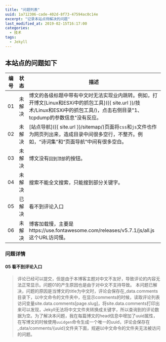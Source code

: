 ```yaml
---
title: "问题列表"
uuid: 1a712306-cade-402d-8f73-47594ac0c14e
excerpt: "记录本站点待解决的问题"
last_modified_at: 2019-02-15T16:17:00
categories:
  - 技术
tags:
  - Jekyll
---
```


## 本站点的问题如下

| 编号 | 状态 | 描述                                                     |
| ---  | ------- | -------------------------------------------------------- |
| 01   | 未解决 | 博文的各级标题中带有中文时无法实现业内跳转。例如，打开博文[Linux和ESXi中的抓包工具]({{ site.url }}/技术/Linux和ESXi中的抓包工具/)，点击右侧目录"1、tcpdump的参数信息"没有反应。 |
| 02   | 未解决 | [站点导航]({{ site.url }}/sitemap/)页面将`css`和`js`文件也作为网页列出来，造成目录中间很多空行，不整齐。例如，“诗词集”和“页面导航”中间有很多空白。       |
| 03   | 未解决 | 博文没有`回到顶部`的按钮。 |  
| 04   | 未解决 | 搜索不能全文搜索，只能搜到部分关键字。 |
| 05   | 已解决 | 看不到评论入口 |
| 06   | 未解决 | 博客加载慢，主要是https://use.fontawesome.com/releases/v5.7.1/js/all.js 这个URL访问慢。 |

### 问题详情
#### 05 看不到评论入口
> 评论已经可以提交，但是由于本博客主题对中文不友好，导致评论的内容无法正常显示。问题01的产生原因也是由于对中文不支持导致。
本问题已解决，问题的原因是当博文的title为中文时，评论会保存在_data.comments目录下，以中文命令的文件夹中，在显示comments的时候，读取评论列表访问变量site.data.comments[page.slug]，将site.data.comments打印出来可以发现，Jekyll无法将中文文件夹转换成关键字，所以查询到的评论数据为空。为了解决本问题，我在每篇博文的head信息中增加了uuid属性，在写博文的时候使用`uuidgen`命令生成一个唯一的uuid，评论会保存在_data/comments/{uuid}文件夹下面，规避以中文命令的文件夹无法被访问的问题。
